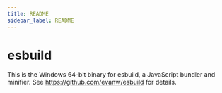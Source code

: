 ```yaml
---
title: README
sidebar_label: README
---
```

# esbuild

This is the Windows 64-bit binary for esbuild, a JavaScript bundler and minifier. See https://github.com/evanw/esbuild for details.

